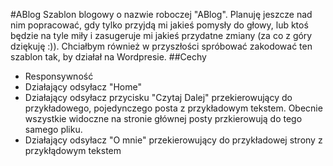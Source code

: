 #ABlog
Szablon blogowy o nazwie roboczej "ABlog". Planuję jeszcze nad nim popracować, gdy tylko przyjdą mi jakieś pomysły do głowy, lub ktoś będzie na tyle miły i zasugeruje mi jakieś przydatne zmiany (za co z góry dziękuję :)). Chciałbym również w przyszłości spróbować zakodować ten szablon tak, by działał na Wordpresie.
##Cechy
- Responsywność
- Działający odsyłacz "Home"
- Działający odsyłacz przycisku "Czytaj Dalej" przekierowujący do przykładowego, pojedynczego posta z przykładowym tekstem. Obecnie wszystkie widoczne na stronie głównej posty przkierowują do tego samego pliku.
- Działający odsyłacz "O mnie" przekierowujący do przykładowej strony z przykłądowym tekstem